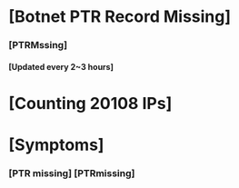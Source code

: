 # [Botnet PTR Record Missing]
### [PTRMssing]
#### [Updated every 2~3 hours]

# [Counting 20108 IPs]

# [Symptoms] 
###   [PTR missing] [PTRmissing]
